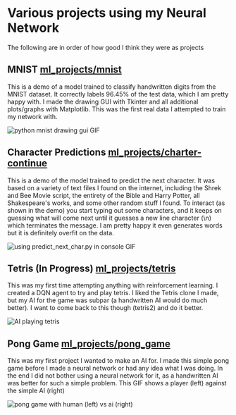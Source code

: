 # Various projects using my Neural Network

The following are in order of how good I think they were as projects

## MNIST [ml_projects/mnist](https://github.com/MichaelLesirge/neural-network/tree/main/ml_projects/mnist)
<p>This is a demo of a model trained to classify handwritten digits from the MNIST dataset. It correctly labels 96.45% of the test data, which I am pretty happy with. I made the drawing GUI with Tkinter and all additional plots/graphs with Matplotlib. This was the first real data I attempted to train my network with.</p>
<img alt="python mnist drawing gui GIF" src="https://github.com/michael-lesirge/neural-network/assets/100492377/27856ede-a556-4ee0-bbe1-7aba370cb57e">

## Character Predictions [ml_projects/charter-continue](https://github.com/MichaelLesirge/neural-network/tree/main/ml_projects/charter-continue)
<p>This is a demo of the model trained to predict the next character. It was based on a variety of text files I found on the internet, including the Shrek and Bee Movie script, the entirety of the Bible and Harry Potter, all Shakespeare's works, and some other random stuff I found. To interact (as shown in the demo) you start typing out some characters, and it keeps on guessing what will come next until it guesses a new line character (\n) which terminates the message. I am pretty happy it even generates words but it is definitely overfit on the data.</p>
<img alt="using predict_next_char.py in console GIF" src="https://github.com/user-attachments/assets/0d81e016-1437-4f90-8977-b2fdd4d0897c">

## Tetris (In Progress) [ml_projects/tetris](https://github.com/MichaelLesirge/neural-network/tree/main/ml_projects/tetris)
<p>This was my first time attempting anything with reinforcement learning. I created a DQN agent to try and play tetris. I liked the Tetris clone I made, but my AI for the game was subpar (a handwritten AI would do much better). I want to come back to this though (tetris2) and do it better.</p>
<img alt="AI playing tetris" src="https://github.com/user-attachments/assets/709f2d4e-c8f9-4eb4-bb8a-06664031d181">

## Pong Game [ml_projects/pong_game](https://github.com/MichaelLesirge/neural-network/tree/main/ml_projects/pong_game)
<p>This was my first project I wanted to make an AI for. I made this simple pong game before I made a neural network or had any idea what I was doing. In the end I did not bother using a neural network for it, as a handwritten AI was better for such a simple problem. This GIF shows a player (left) against the simple AI (right)</p>
<img alt="pong game with human (left) vs ai (right)" src="https://github.com/michael-lesirge/neural-network/assets/100492377/55d8f5a6-caff-49b8-890f-b61c84cfda87">
